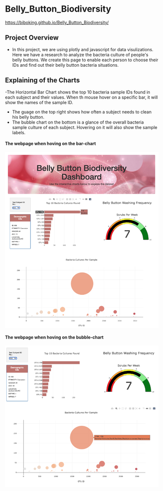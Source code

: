 # Belly_Button_Biodiversity

https://biboking.github.io/Belly_Button_Biodiversity/


## Project Overview

- In this project, we are using plotly and javascript for data visulizations. Here we have a research to analyze the bacteria culture of people's belly buttons. We create this page to enable each person to choose their IDs and find out their belly button bacteria situations. 

## Explaining of the Charts
-The Horizontal Bar Chart shows the top 10 bacteria sample IDs found in each subject and their values. When th mouse hover on a specific bar, it will show the names of the sample ID.
- The guage on the top right shows how often a subject needs to clean his belly button.
- The bubble chart on the bottom is a glance of the overall bacteria sample culture of each subject. Hovering on it will also show the sample labels.

#### The webpage when hoving on the bar-chart

![BBB956](static/images/BBB956.png)

#### The webpage when hoving on the bubble-chart

![BBB956_2](static/images/BBB956_2.png)